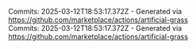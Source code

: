 Commits: 2025-03-12T18:53:17.372Z - Generated via https://github.com/marketplace/actions/artificial-grass
<br>
Commits: 2025-03-12T18:53:17.372Z - Generated via https://github.com/marketplace/actions/artificial-grass
<br>
